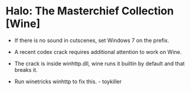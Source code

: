 # Halo: The Masterchief Collection [Wine]

- If there is no sound in cutscenes, set Windows 7 on the prefix.

- A recent codex crack requires additional attention to work on Wine.

- The crack is inside winhttp.dll, wine runs it builtin by default and that breaks it.

- Run winetricks winhttp to fix this. - toykiller